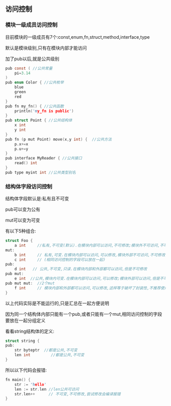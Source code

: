## 访问控制

### 模块一级成员访问控制

目前模块的一级成员有7个:const,enum,fn,struct,method,interface,type

默认是模块级别,只有在模块内部才能访问

加了pub以后,就是公共级别

```c
pub const ( //公共常量
	pi=3.14
)
pub enum Color { //公共枚举
	blue
	green
	red
}
pub fn my_fn() { //公共函数
	println('my_fn is public')
}
pub struct Point { //公共结构体
	x int
	y int
}
pub fn (p mut Point) move(x,y int) {  //公共方法
	p.x+=x
	p.u+=y
}
pub interface MyReader { //公共接口
	read() int
}
pub type myint int //公共类型别名

```



### 结构体字段访问控制

结构体字段默认是:私有且不可变

pub可以变为公有

mut可以变为可变

有以下5种组合:

```c
struct Foo {
	a int     //私有,不可变(默认).在模块内部可以访问,不可修改;模块外不可访问,不可修改
mut: 
	b int     // 私有,可变.在模块内部可以访问,可以修改,模块外部不可访问,不可修改
	c int     // (相同访问控制的字段可以放在一起)   
pub: 
	d int   // 公共,不可变,只读.在模块内部和外部都可以访问,但是不可修改
pub mut: 
	e int  //公共,模块内可变.在模块内部可以访问,可以修改;模块外部可以访问,但是不可修改
pub mut mut:  //2个mut
	f int 	  // 模块内部和外部都可以访问,可以修改,这样等于破坏了封装性,不推荐使用,所以语法才							//会啰嗦一些
}             
```

以上代码实际是不能运行的,只是汇总在一起方便说明

因为同一个结构体内部只能有一个pub,或者只能有一个mut,相同访问控制的字段要放在一起分组定义

看看string结构体的定义:

```c
struct string {
pub:
	str byteptr  //都是公共,不可变
	len int 		//都是公共,不可变
}
```

所以以下代码会报错:

```c
fn main() {
	str := 'hello'
	len := str.len //len公共可访问
	str.len++      // 不可变,不可修改,尝试修改会编译报错
}
```

